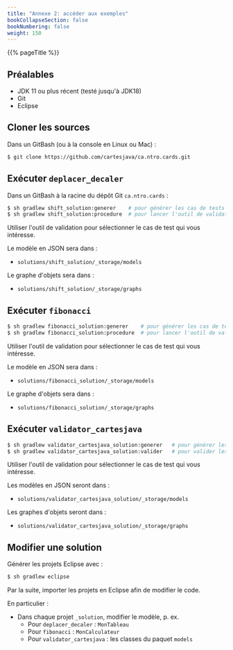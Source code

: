 ```yaml
---
title: "Annexe 2: accéder aux exemples"
bookCollapseSection: false
bookNumbering: false
weight: 150
---
```


{{% pageTitle %}}

## Préalables

* JDK 11 ou plus récent (testé jusqu'à JDK18)
* Git
* Eclipse

## Cloner les sources

Dans un GitBash (ou à la console en Linux ou Mac)&nbsp;:

```bash
$ git clone https://github.com/cartesjava/ca.ntro.cards.git
```

## Exécuter `deplacer_decaler`

Dans un GitBash à la racine du dépôt Git `ca.ntro.cards`&nbsp;:

```bash
$ sh gradlew shift_solution:generer    # pour générer les cas de tests
$ sh gradlew shift_solution:procedure  # pour lancer l'outil de validation
```

Utiliser l'outil de validation pour sélectionner le cas de test qui vous intéresse.

Le modèle en JSON sera dans&nbsp;:

* `solutions/shift_solution/_storage/models`

Le graphe d'objets sera dans&nbsp;:

* `solutions/shift_solution/_storage/graphs`

## Exécuter `fibonacci`

```bash
$ sh gradlew fibonacci_solution:generer    # pour générer les cas de tests
$ sh gradlew fibonacci_solution:procedure  # pour lancer l'outil de validation
```

Utiliser l'outil de validation pour sélectionner le cas de test qui vous intéresse.

Le modèle en JSON sera dans&nbsp;:

* `solutions/fibonacci_solution/_storage/models`

Le graphe d'objets sera dans&nbsp;:

* `solutions/fibonacci_solution/_storage/graphs`

## Exécuter `validator_cartesjava` 

```bash
$ sh gradlew validator_cartesjava_solution:generer   # pour générer les cas de tests
$ sh gradlew validator_cartesjava_solution:valider   # pour valider les modèles
```

Utiliser l'outil de validation pour sélectionner le cas de test qui vous intéresse.

Les modèles en JSON seront dans&nbsp;:

* `solutions/validator_cartesjava_solution/_storage/models`

Les graphes d'objets seront dans&nbsp;:

* `solutions/validator_cartesjava_solution/_storage/graphs`

## Modifier une solution

Générer les projets Eclipse avec&nbsp;:

```bash
$ sh gradlew eclipse
```

Par la suite, importer les projets en Eclipse afin de modifier le code.

En particulier&nbsp;:

* Dans chaque projet `_solution`, modifier le modèle, p.&nbsp;ex. 
    * Pour `deplacer_decaler`&nbsp;: `MonTableau` 
    * Pour `fibonacci`&nbsp;: `MonCalculateur`
    * Pour `validator_cartesjava`&nbsp;: les classes du paquet `models`

